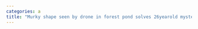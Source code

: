 ```yaml
---
categories: a
title: "Murky shape seen by drone in forest pond solves 26yearold mystery Texas cops say"
---
```


